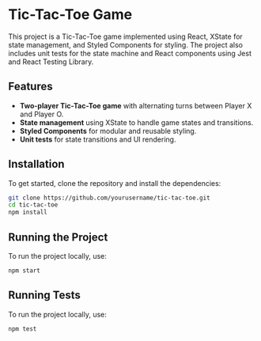 # Tic-Tac-Toe Game

This project is a Tic-Tac-Toe game implemented using React, XState for state management, and Styled Components for styling. The project also includes unit tests for the state machine and React components using Jest and React Testing Library.

## Features

- **Two-player Tic-Tac-Toe game** with alternating turns between Player X and Player O.
- **State management** using XState to handle game states and transitions.
- **Styled Components** for modular and reusable styling.
- **Unit tests** for state transitions and UI rendering.

## Installation

To get started, clone the repository and install the dependencies:

```bash
git clone https://github.com/yourusername/tic-tac-toe.git
cd tic-tac-toe
npm install

```

## Running the Project

To run the project locally, use:

```bash
npm start

```

## Running Tests

To run the project locally, use:

```bash
npm test

```
